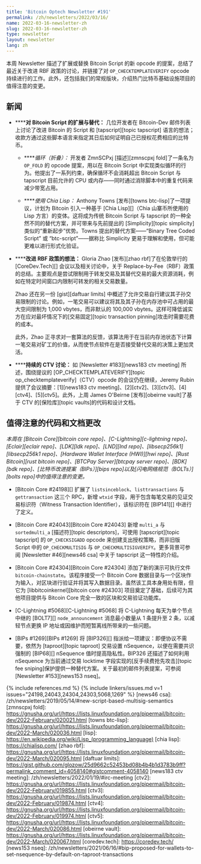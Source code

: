 ```yaml
---
title: 'Bitcoin Optech Newsletter #191'
permalink: /zh/newsletters/2022/03/16/
name: 2022-03-16-newsletter-zh
slug: 2022-03-16-newsletter-zh
type: newsletter
layout: newsletter
lang: zh
---
```

本周 Newsletter 描述了扩展或替换 Bitcoin Script 的新 opcode 的提案，总结了最近关于改进 RBF 政策的讨论，并链接了对 `OP_CHECKTEMPLATEVERIFY` opcode 持续进行的工作。此外，还包括我们的常规版块，介绍热门比特币基础设施项目的值得注意的变更。

## 新闻

- **<!--extensions-and-alternatives-to-bitcoin-script-->****对 Bitcoin Script 的扩展与替代：**
  几位开发者在 Bitcoin-Dev 邮件列表上讨论了改进 Bitcoin 的 Script 和 [tapscript][topic tapscript] 语言的想法；收款方通过这些脚本语言来指定其日后如何证明自己已授权花费相应的比特币。

  - **<!--looping-folding-->***循环（折叠）：* 开发者 ZmnSCPxj [描述][zmnscpxj fold]了一条名为 `OP_FOLD` 的 opcode 提案，用以在 Bitcoin Script 中实现类似循环的行为。他提出了一系列约束，确保循环不会消耗超出 Bitcoin Script 与 tapscript 目前允许的 CPU 或内存——同时通过消除脚本中的重复代码来减少带宽占用。

  - **<!--using-chia-lisp-->***使用 Chia Lisp：* Anthony Towns [发布][towns btc-lisp]了一项提议，计划为 Bitcoin 引入一种基于 [Chia Lisp][]（Chia 山寨币所使用的 Lisp 方言）的变体。这将成为传统 Bitcoin Script 与 tapscript 的一种全然不同的替代方案，并可带来与先前提出的 [Simplicity][topic simplicity] 类似的“重新起步”优势。Towns 提出的替代方案——“Binary Tree Coded Script” 或 “btc-script”——据称比 Simplicity 更易于理解和使用，但可能更难以进行形式化验证。

- **<!--ideas-for-improving-rbf-policy-->****改进 RBF 政策的想法：**
  Gloria Zhao [发布][zhao rbf]了在伦敦举行的 [CoreDev.Tech][] 会议以及相关讨论中，关于 Replace-by-Fee（RBF）政策的总结。主要观点是尝试限制用于转发交易及其替代交易的最大资源消耗，例如在特定时间窗口内限制可转发的相关交易数量。

  Zhao 还在另一份 [gist][daftuar limits] 中概述了允许交易自行建议其子孙交易限制的讨论。例如，一笔交易可以建议将其及其子孙在内存池中可占用的最大空间限制为 1,000 vbytes，而非默认的 100,000 vbytes。这样可降低诚实方在应对最坏情况下的[交易固定][topic transaction pinning]攻击时需要花费的成本。

  此外，Zhao 正寻求对一套算法的反馈，该算法用于在当前内存池状态下计算一笔交易对矿工的价值，从而使节点软件在是否接受替代交易的决策上更加灵活。

- **<!--continued-ctv-discussion-->****持续的 CTV 讨论：**
  如 [Newsletter #183][news183 ctv meeting] 所述，围绕提议的 [OP_CHECKTEMPLATEVERIFY][topic op_checktemplateverify]（CTV）opcode 的会议仍在继续，Jeremy Rubin 提供了会议摘要：[1][news183 ctv meeting]、[2][ctv2]、[3][ctv3]、[4][ctv4]、[5][ctv5]。此外，上周 James O'Beirne [发布][obeirne vault]了基于 CTV 的[保险库][topic vaults]的代码和设计文档。

## 值得注意的代码和文档更改

*本周在 [Bitcoin Core][bitcoin core repo]、[C-Lightning][c-lightning repo]、[Eclair][eclair repo]、[LDK][ldk repo]、[LND][lnd repo]、[libsecp256k1][libsecp256k1 repo]、[Hardware Wallet Interface (HWI)][hwi repo]、[Rust Bitcoin][rust bitcoin repo]、[BTCPay Server][btcpay server repo]、[BDK][bdk repo]、[比特币改进提案（BIPs）][bips repo]以及[闪电网络规范（BOLTs）][bolts repo]中的值得注意的变更。*

- [Bitcoin Core #24198][] 扩展了 `listsinceblock`、`listtransactions` 与 `gettransaction` 这三个 RPC，新增 `wtxid` 字段，用于包含每笔交易的见证交易标识符（Witness Transaction Identifier），该标识符在 [BIP141][] 中进行了定义。

- [Bitcoin Core #24043][Bitcoin Core #24043] 新增 `multi_a` 与 `sortedmulti_a` [描述符][topic descriptors]，可使用 [tapscript][topic tapscript] 的 `OP_CHECKSIGADD` opcode 来创建支出授权策略，而非旧版 Script 中的 `OP_CHECKMULTISIG` 与 `OP_CHECKMULTISIGVERIFY`。更多背景可参阅 [Newsletter #46][news46 csa] 中关于 tapscript 这一特性的介绍。

- [Bitcoin Core #24304][Bitcoin Core #24304] 添加了新的演示可执行文件 `bitcoin-chainstate`。该程序接受一个 Bitcoin Core 数据目录与一个区块作为输入，对区块进行验证并将其写入数据目录。虽然该工具本身用处有限，但它为 [libbitcoinkernel][bitcoin core #24303] 项目奠定了基础，后续可为其他项目提供与 Bitcoin Core 完全一致的区块和交易验证功能库。

- [C-Lightning #5068][C-Lightning #5068] 将 C-Lightning 每天为单个节点中继的 [BOLT7][] `node_announcement` 消息最小数量从 1 条提升至 2 条，以减轻节点更换 IP 地址或因维护而短暂离线所带来的一些问题。

- [BIPs #1269][BIPs #1269] 将 [BIP326][] 指派给一项建议：即便协议不需要，依然为 [taproot][topic taproot] 交易设置 nSequence，以便在需要共识强制的 [BIP68][] nSequence 值时提高隐私性。BIP326 还描述了如何利用 nSequence 为当前通过交易 locktime 字段实现的[反手续费抢先攻击][topic fee sniping]保护提供一种替代方案。关于最初的邮件列表提案，可参阅 [Newsletter #153][news153 nseq]。



{% include references.md %}
{% include linkers/issues.md v=1 issues="24198,24043,24304,24303,5068,1269" %}
[news46 csa]: /zh/newsletters/2019/05/14/#new-script-based-multisig-semantics
[zmnscpxj fold]: https://gnusha.org/url/https://lists.linuxfoundation.org/pipermail/bitcoin-dev/2022-February/020021.html
[towns btc-lisp]: https://gnusha.org/url/https://lists.linuxfoundation.org/pipermail/bitcoin-dev/2022-March/020036.html
[lisp]: https://en.wikipedia.org/wiki/Lisp_(programming_language)
[chia lisp]: https://chialisp.com/
[zhao rbf]: https://gnusha.org/url/https://lists.linuxfoundation.org/pipermail/bitcoin-dev/2022-March/020095.html
[daftuar limits]: https://gist.github.com/glozow/25d9662c52453bd08b4b4b1d3783b9ff?permalink_comment_id=4058140#gistcomment-4058140
[news183 ctv meeting]: /zh/newsletters/2022/01/19/#irc-meeting
[ctv2]: https://gnusha.org/url/https://lists.linuxfoundation.org/pipermail/bitcoin-dev/2022-February/019855.html
[ctv3]: https://gnusha.org/url/https://lists.linuxfoundation.org/pipermail/bitcoin-dev/2022-February/019874.html
[ctv4]: https://gnusha.org/url/https://lists.linuxfoundation.org/pipermail/bitcoin-dev/2022-February/019974.html
[ctv5]: https://gnusha.org/url/https://lists.linuxfoundation.org/pipermail/bitcoin-dev/2022-March/020086.html
[obeirne vault]: https://gnusha.org/url/https://lists.linuxfoundation.org/pipermail/bitcoin-dev/2022-March/020067.html
[coredev.tech]: https://coredev.tech/
[news153 nseq]: /zh/newsletters/2021/06/16/#bip-proposed-for-wallets-to-set-nsequence-by-default-on-taproot-transactions
